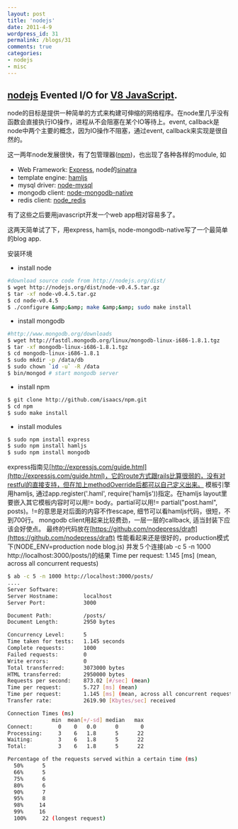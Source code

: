 ```yaml
---
layout: post
title: 'nodejs'
date: 2011-4-9
wordpress_id: 31
permalink: /blogs/31
comments: true
categories:
- nodejs
- misc
---
```


## [nodejs](http://nodejs.org/) Evented I/O for [V8 JavaScript](http://code.google.com/p/v8/).

node的目标是提供一种简单的方式来构建可伸缩的网络程序。在node里几乎没有函数会直接执行IO操作，进程从不会阻塞在某个IO等待上。event, callback是node中两个主要的概念，因为IO操作不阻塞，通过event, callback来实现是很自然的。

这一两年node发展很快，有了包管理器([npm](http://github.com/isaacs/npm))，也出现了各种各样的module, 如

* Web Framework: [Express](http://github.com/visionmedia/express), node的[sinatra](http://www.sinatrarb.com/)
* template engine: [hamljs](https://github.com/visionmedia/haml.js)
* mysql driver: [node-mysql](http://github.com/felixge/node-mysql)
* mongodb client: [node-mongodb-native](https://github.com/christkv/node-mongodb-native)
* redis client: [node_redis](https://github.com/mranney/node_redis)

有了这些之后要用javascript开发一个web app相对容易多了。

这两天简单试了下，用express, hamljs, node-mongodb-native写了一个最简单的blog app.

安装环境
* install node 

``` bash
#download source code from http://nodejs.org/dist/
$ wget http://nodejs.org/dist/node-v0.4.5.tar.gz
$ tar -xf node-v0.4.5.tar.gz
$ cd node-v0.4.5
$ ./configure &amp;&amp; make &amp;&amp; sudo make install
```

* install mongodb

``` bash
#http://www.mongodb.org/downloads
$ wget http://fastdl.mongodb.org/linux/mongodb-linux-i686-1.8.1.tgz
$ tar -xf mongodb-linux-i686-1.8.1.tgz
$ cd mongodb-linux-i686-1.8.1
$ sudo mkdir -p /data/db
$ sudo chown `id -u` -R /data
$ bin/mongod # start mongodb server
```

* install npm 

``` bash
$ git clone http://github.com/isaacs/npm.git
$ cd npm
$ sudo make install
```

* install modules 

``` bash
$ sudo npm install express
$ sudo npm install hamljs
$ sudo npm install mongodb
```

express指南见[http://expressjs.com/guide.html](http://expressjs.com/guide.html)，它的route方式跟rails比算很弱的，没有对restful的直接支持，但在加上methodOverride后都可以自己定义出来。
模板引擎用hamljs, 通过app.register('.haml', require('hamljs'))指定。在hamljs layout里要嵌入其它模板内容时可以用!= body。partial可以用!= partial("post.haml", posts)。!=的意思是对后面的内容不作escape, 细节可以看hamljs代码，很短，不到700行。
mongodb client用起来比较费劲，一层一层的callback, 适当封装下应该会好使点。
最终的代码放在[https://github.com/nodepress/draft](https://github.com/nodepress/draft)
性能看起来还是很好的，production模式下(NODE_ENV=production node blog.js) 并发５个连接(ab -c 5 -n 1000 http://localhost:3000/posts/)的结果
Time per request:       1.145 [ms] (mean, across all concurrent requests)

``` bash
$ ab -c 5 -n 1000 http://localhost:3000/posts/
....
Server Software:        
Server Hostname:        localhost
Server Port:            3000

Document Path:          /posts/
Document Length:        2950 bytes

Concurrency Level:      5
Time taken for tests:   1.145 seconds
Complete requests:      1000
Failed requests:        0
Write errors:           0
Total transferred:      3073000 bytes
HTML transferred:       2950000 bytes
Requests per second:    873.02 [#/sec] (mean)
Time per request:       5.727 [ms] (mean)
Time per request:       1.145 [ms] (mean, across all concurrent requests)
Transfer rate:          2619.90 [Kbytes/sec] received

Connection Times (ms)
              min  mean[+/-sd] median   max
Connect:        0    0   0.0      0       0
Processing:     3    6   1.8      5      22
Waiting:        3    6   1.8      5      22
Total:          3    6   1.8      5      22

Percentage of the requests served within a certain time (ms)
  50%      5
  66%      5
  75%      6
  80%      6
  90%      7
  95%      8
  98%     14
  99%     16
  100%     22 (longest request)
```

